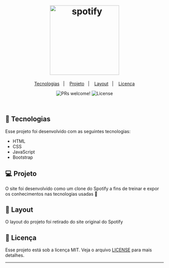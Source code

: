 <h1 align="center">
  <img alt="spotify" title="spotify" src="https://logodownload.org/wp-content/uploads/2016/09/Spotify-logo.png" width="220px" />
</h1>

<p align="center">
  <a href="#-tecnologias">Tecnologias</a>&nbsp;&nbsp;&nbsp;|&nbsp;&nbsp;&nbsp;
  <a href="#-projeto">Projeto</a>&nbsp;&nbsp;&nbsp;|&nbsp;&nbsp;&nbsp;
  <a href="#-layout">Layout</a>&nbsp;&nbsp;&nbsp;|&nbsp;&nbsp;&nbsp;
  <a href="#memo-licença">Licença</a>
</p>

<p align="center">
 <img src="https://img.shields.io/static/v1?label=PRs&message=welcome&color=49AA26&labelColor=000000" alt="PRs welcome!" />

  <img alt="License" src="https://img.shields.io/static/v1?label=license&message=MIT&color=49AA26&labelColor=000000">
</p>

<br>


## 🚀 Tecnologias

Esse projeto foi desenvolvido com as seguintes tecnologias:

- HTML
- CSS
- JavaScript
- Bootstrap

## 💻 Projeto

O site foi desenvolvido como um clone do Spotify a fins de treinar e expor os conhecimentos nas tecnologias usadas 🎵

## 🔖 Layout

O layout do projeto foi retirado do site original do Spotify

## :memo: Licença

Esse projeto está sob a licença MIT. Veja o arquivo [LICENSE](LICENSE.md) para mais detalhes.

---


